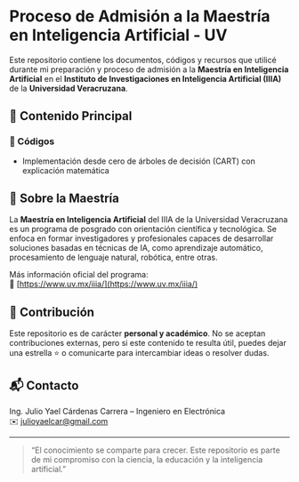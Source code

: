 # Proceso de Admisión a la Maestría en Inteligencia Artificial - UV

Este repositorio contiene los documentos, códigos y recursos que utilicé durante mi preparación y proceso de admisión a la **Maestría en Inteligencia Artificial** en el **Instituto de Investigaciones en Inteligencia Artificial (IIIA)** de la **Universidad Veracruzana**.

## 🧠 Contenido Principal


### 🧮 Códigos

- Implementación desde cero de árboles de decisión (CART) con explicación matemática

## 🏫 Sobre la Maestría

La **Maestría en Inteligencia Artificial** del IIIA de la Universidad Veracruzana es un programa de posgrado con orientación científica y tecnológica. Se enfoca en formar investigadores y profesionales capaces de desarrollar soluciones basadas en técnicas de IA, como aprendizaje automático, procesamiento de lenguaje natural, robótica, entre otras.

Más información oficial del programa:  
🔗 [https://www.uv.mx/iiia/](https://www.uv.mx/iiia/)

## 🤝 Contribución

Este repositorio es de carácter **personal y académico**. No se aceptan contribuciones externas, pero si este contenido te resulta útil, puedes dejar una estrella ⭐ o comunicarte para intercambiar ideas o resolver dudas.

## 📬 Contacto

Ing. Julio Yael Cárdenas Carrera –  Ingeniero en Electrónica  
✉️ julioyaelcar@gmail.com

---

> “El conocimiento se comparte para crecer. Este repositorio es parte de mi compromiso con la ciencia, la educación y la inteligencia artificial.”
